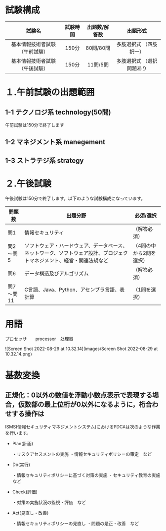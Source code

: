 

# 試験構成

|             試験名             | 試験時間 | 出題数/解答数 |         出題形式          |
| :----------------------------: | :------: | :-----------: | :-----------------------: |
| 基本情報技術者試験（午前試験） |  150分   |   80問/80問   |  多肢選択式 （四肢択一）  |
| 基本情報技術者試験（午後試験） |  150分   |   11問/5問    | 多肢選択式 （選択問題あり |

# １.午前試験の出題範囲

## 1-1 テクノロジ系 technology(50問)

午前試験は150分で終了します



## 1-2 マネジメント系 manegement

## 1-3 ストラテジ系 strategy



# ２.午後試験

午後試験は150分で終了します。以下のような試験構成になっています。

| **問題数** | **出題分野**                                                 | **必須/選択**            |
| ---------- | ------------------------------------------------------------ | ------------------------ |
| 問1        | 情報セキュリティ                                             | （解答必須）             |
| 問2～問5   | ソフトウェア・ハードウェア、データベース、ネットワーク、ソフトウェア設計、プロジェクトマネジメント、経営・関連法規など | （4問の中から2問を選択） |
| 問6        | データ構造及びアルゴリズム                                   | （解答必須）             |
| 問7～問11  | C言語、Java、Python、アセンブラ言語、表計算                  | （1問を選択）            |





# 用語



プロセッサ　　processor　处理器

![Screen Shot 2022-08-29 at 10.32.14](images/Screen Shot 2022-08-29 at 10.32.14.png)





# 基数変換

## 正規化：0以外の数値を浮動小数点表示で表現する場合，仮数部の最上位桁が0以外になるように，桁合わせする操作は





ISMS(情報セキュリティマネジメントシステム)におけるPDCAは次のような作業を行います。

- Plan(計画)

  ・リスクアセスメントの実施 ・情報セキュリティポリシーの策定　など

- Do(実行)

  ・情報セキュリティポリシーに基づく対策の実施 ・セキュリティ教育の実施　など

- Check(評価)

  ・対策の実施状況の監視・評価　など

- Act(見直し・改善)

  ・情報セキュリティポリシーの見直し ・問題の是正・改善　など